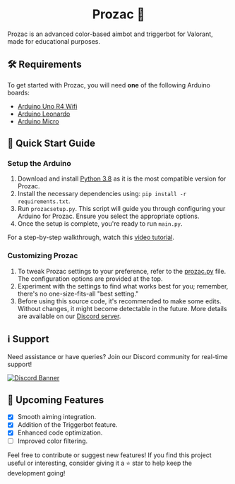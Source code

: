 <h1 align="center">Prozac 💊</h1>

Prozac is an advanced color-based aimbot and triggerbot for Valorant, made for educational purposes.

## 🛠 Requirements

To get started with Prozac, you will need **one** of the following Arduino boards:

- [Arduino Uno R4 Wifi](https://store-usa.arduino.cc/products/uno-r4-wifi?selectedStore=us)
- [Arduino Leonardo](https://store-usa.arduino.cc/products/arduino-leonardo-with-headers?selectedStore=us)
- [Arduino Micro](https://store-usa.arduino.cc/products/arduino-micro?selectedStore=us)

## 🚀 Quick Start Guide

### Setup the Arduino
1. Download and install [Python 3.8](https://www.python.org/ftp/python/3.8.0/python-3.8.0-amd64.exe) as it is the most compatible version for Prozac.
2. Install the necessary dependencies using: `pip install -r requirements.txt`.
3. Run `prozacsetup.py`. This script will guide you through configuring your Arduino for Prozac. Ensure you select the appropriate options.
4. Once the setup is complete, you're ready to run `main.py`.

For a step-by-step walkthrough, watch this [video tutorial](https://youtu.be/pPDarnIaIG4).

### Customizing Prozac
1. To tweak Prozac settings to your preference, refer to the [prozac.py](https://github.com/Primoria/Prozac/blob/main/prozac.py#L13-L23) file. The configuration options are provided at the top.
2. Experiment with the settings to find what works best for you; remember, there's no one-size-fits-all "best setting."
3. Before using this source code, it's recommended to make some edits. Without changes, it might become detectable in the future. More details are available on our [Discord server](discord.gg/bsNKqvxvE2).

## ℹ️ Support
Need assistance or have queries? Join our Discord community for real-time support!

[![Discord Banner](https://discordapp.com/api/guilds/1138653980784857159/widget.png?style=banner2)](https://discord.gg/bsNKqvxvE2)

## 🌟 Upcoming Features
- [x] Smooth aiming integration.
- [x] Addition of the Triggerbot feature.
- [x] Enhanced code optimization.
- [ ] Improved color filtering.

Feel free to contribute or suggest new features!
If you find this project useful or interesting, consider giving it a ⭐️ star to help keep the development going!
